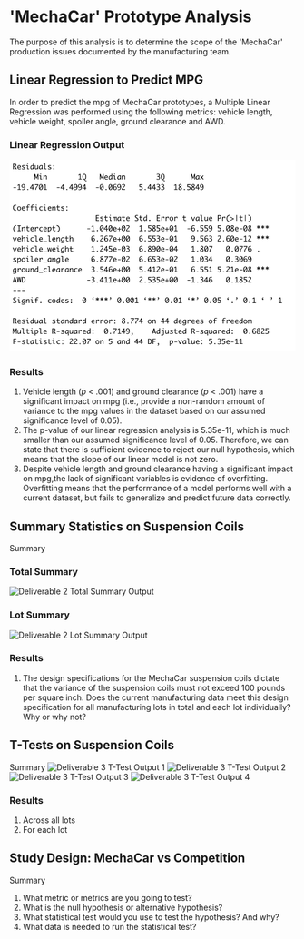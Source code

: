 # 'MechaCar' Prototype Analysis
The purpose of this analysis is to determine the scope of the 'MechaCar' production issues documented by the manufacturing team. 

## Linear Regression to Predict MPG
In order to predict the mpg of MechaCar prototypes, a Multiple Linear Regression was performed using the following metrics: vehicle length,  vehicle weight, spoiler angle, ground clearance and AWD.
### Linear Regression Output
![Deliverable 1 Linear Regression Output](https://github.com/rabascoh/auto-analysis/blob/main/Resources/D1_LinearRegressionOutput.png) 
### Results
1. Vehicle length (*p* < .001) and ground clearance (*p* < .001) have a significant impact on mpg (i.e., provide a non-random amount of variance to the mpg values in the dataset based on our assumed significance level of 0.05). 
2. The p-value of our linear regression analysis is 5.35e-11, which is much smaller than our assumed significance level of 0.05. Therefore, we can state that there is sufficient evidence to reject our null hypothesis, which means that the slope of our linear model is not zero.
3. Despite vehicle length and ground clearance having a significant impact on mpg,the lack of significant variables is evidence of overfitting. Overfitting means that the performance of a model performs well with a current dataset, but fails to generalize and predict future data correctly. 

## Summary Statistics on Suspension Coils
Summary
### Total Summary
![Deliverable 2 Total Summary Output]() 
### Lot Summary
![Deliverable 2 Lot Summary Output]() 
### Results
1. The design specifications for the MechaCar suspension coils dictate that the variance of the suspension coils must not exceed 100 pounds per square inch. Does the current manufacturing data meet this design specification for all manufacturing lots in total and each lot individually? Why or why not?

## T-Tests on Suspension Coils
Summary 
![Deliverable 3 T-Test Output 1]() 
![Deliverable 3 T-Test Output 2]() 
![Deliverable 3 T-Test Output 3]() 
![Deliverable 3 T-Test Output 4]() 
### Results
1. Across all lots
2. For each lot

## Study Design: MechaCar vs Competition
Summary
1. What metric or metrics are you going to test?
2. What is the null hypothesis or alternative hypothesis?
3. What statistical test would you use to test the hypothesis? And why?
4. What data is needed to run the statistical test?
